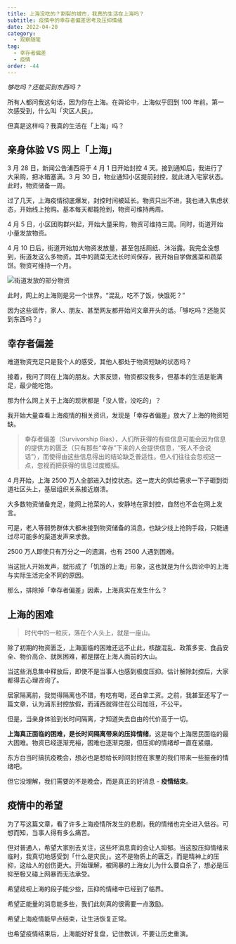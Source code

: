 ```yaml
---
title: 上海没吃的？割裂的城市，我真的生活在上海吗？
subtitle: 疫情中的幸存者偏差思考及压抑情绪
date: 2022-04-20
category:
  - 观察随笔
tag:
  - 幸存者偏差
  - 疫情
order: -44
---
```


_够吃吗？还能买到东西吗？_

所有人都问我这句话，因为你在上海。在舆论中，上海似乎回到 100 年前。第一次感受到，什么叫「灾区人民」。

但真是这样吗？我真的生活在「上海」吗？

## 亲身体验 VS 网上「上海」

3 月 28 日，新闻公告浦西将于 4 月 1 日开始封控 4 天。接到通知后，我进行了大采购，把冰箱塞满。3 月 30 日，物业通知小区提前封控，就此进入宅家状态。此时，物资储备一周。

过了几天，上海疫情彻底爆发，封控时间被延长。物资只出不进，我也进入焦虑状态，开始线上抢购。基本每天都能抢到，物资可维持两周。

4 月 5 日，小区团购群兴起，开始大量采购，物资可维持三周。同时，街道开始小量发放物资。

4 月 10 日后，街道开始加大物资发放量，甚至包括厕纸、沐浴露。我完全没想到，街道发这么多物资。其中的蔬菜无法长时间保存，我开始自学做酱菜和蔬菜饼。物资可维持一个月。

![街道发放的部分物资](https://tc.seoipo.com/2022-04-20-21-43-24.png)

此时，网上的上海则是另一个世界。“混乱，吃不了饭，快饿死？”

因为这些谣传，家人、朋友、甚至网友都开始问文章开头的话。「够吃吗？还能买到东西吗？」

## 幸存者偏差

难道物资充足只是我个人的感受，其他人都处于物资短缺的状态吗？

接着，我问了同在上海的朋友。大家反馈，物资都没我多，但基本的生活是能满足，最少能吃饱。

那为什么网上关于上海的现状都是「没人管，没吃的」？

我开始大量查看上海疫情的相关资讯，发现是「幸存者偏差」放大了上海的物资短缺。

> 幸存者偏差（Survivorship Bias），人们所获得的有些信息可能会因为信息的提供方的匮乏（只有那些“幸存”下来的人会提供信息，“死人不会说话”），而使得由这些信息得出的结论缺乏普适性。但人们往往会忽视这一点，忽视而把获得的信息过度概括。

4 月开始，上海 2500 万人全部进入封控状态。这一庞大的供给需求一下子砸到街道社区头上，基层组织关系接近崩溃。

大多数物资储备充足，能网上抢菜的人，安静地在家封控，自然也不会在网上发言。

可是，老人等弱势群体大都未接到物资储备的消息，也缺少线上抢购手段，只能通过尽可能多的渠道发声来求救。

2500 万人即使只有万分之一的遗漏，也有 2500 人遇到困难。

当这批人开始发声，就形成了「饥饿的上海」形象，这也就是为什么舆论中的上海与实际生活完全不同的原因。

那么，排除掉「幸存者偏差」因素，上海真实在发生什么？

## 上海的困难

> 时代中的一粒灰，落在个人头上，就是一座山。

除了初期的物资匮乏，上海面临的困难还远不止此，核酸混乱、政策多变、食品安全、物价高企、就医困难，都是摆在上海人面前的大山。

当这些消息集中释放后，即使不是当事人也感到极度压抑。估计解除封控后，大家都得去心理咨询了。

居家隔离前，我觉得隔离也不错，有吃有喝，还白拿工资。之前，我甚至还写了一篇文章，认为浦东封控放假，而浦西就得住在公司加班，不公平。

但是，当亲身体验到长时间隔离，才知道失去自由的代价高于一切。

**上海真正面临的困难，是长时间隔离带来的压抑情绪**。这是每个上海居民面临的最大困难。物资已经逐渐充裕，困难也逐渐克服，但压抑的情绪却一直在紧绷。

东方台当时搞抗疫晚会，想必也是想给长时间封控在家里的我们带来一些振奋的情绪吧。

但它没理解，我们需要的不是晚会，而是真正的好消息 - **疫情结束**。

## 疫情中的希望

为了写这篇文章，看了许多上海疫情所发生的悲剧，我的情绪也完全进入低谷。可想而知，当事人得有多么痛苦。

但对普通人，希望大家别去关注，这些坏消息真的会让人抑郁。当这股压抑情绪来临时，我真切地感受到「什么是灾民」。这不是物质上的匮乏，而是精神上的压抑，这给人的创伤更大。开始理解，被网暴的上海女儿为什么要自杀了，想必是压抑至极又碰上网暴而无法承受。

希望歧视上海的段子能少些，压抑的情绪中已经到了临界。

希望正能量的消息能多些，我们此刻真的很需要一点激励。

希望上海疫情能早点结束，让生活恢复正常。

也希望疫情结束后，上海能好好复盘，记住教训，不要让历史重演。
